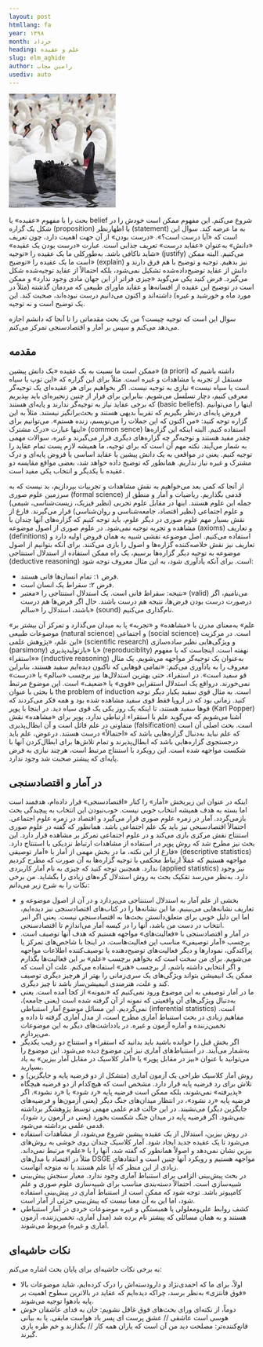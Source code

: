 ```yaml
---
layout: post
htmllang: fa
year: ۱۳۹۸
month: خرداد
heading: ‌علم و عقیده
slug: elm_aghide
author: رامین مجاب
usediv: auto
---
```


![fig](/assets/imgs/blackswan.jpg)

بحث را با مفهوم «عقیده» یا belief شروع می‌کنم. این مفهوم ممکن است خودش را در شکل یک گزاره (proposition) یا اظهارنظر (statement) به ما عرضه کند. سوال این است که «آیا درست است؟». «درست بودن» از آن جهت اهمیت دارد، چون تعریف «دانش» به‌عنوان «عقاید درست» تعریف جذابی است.
عبارت «درست بودن یک عقیده» شاید ناکافی باشد. به‌طورکلی ما یک عقیده را «توجیه» (justify) می‌کنیم. البته ممکن است ما یک عقیده را «توضیح» (explain) نیز بدهیم. توجیه و توضیح با هم فرق دارند و دانش از عقاید توضیح‌داده‌شده تشکیل نمی‌شود، بلکه احتمالاً از عقاید توجیه‌شده شکل می‌گیرد. فرض کنید یکی می‌گوید «چیزی فراتر از این جهان مادی وجود ندارد» و ممکن است در توضیح این عقیده از افسانه‌ها و عقاید ماورای طبیعی که مردمان گذشته (مثلاً در مورد ماه و خورشید و غیره) داشته‌اند و اکنون می‌دانیم درست نبوده‌اند، صحبت کند. این یک توضیح است و نه توجیه.

سوال این است که توجیه چیست؟ من یک بحث مقدماتی را تا آنجا که دانشم اجازه می‌دهد می‌کنم و سپس بر آمار و اقتصادسنجی تمرکز می‌کنم.

## مقدمه
ممکن است ما نسبت به یک عقیده «یک دانش پیشین» (a priori) داشته باشیم که مستقل از تجربه یا مشاهدات و غیره است. مثلاً برای این گزاره که «این توپ یا سیاه است یا سیاه نیست» نیازی به توجیه نیست. 
اگر بخواهیم برای هر عقیده‌ای یک توجیه‌گر معرفی کنیم، دچار تسلسل می‌شویم. بنابراین برای فرار از چنین زنجیره‌ای باید بپذیریم که برخی عقاید نیاز به توجیه‌گر ندارند و پایه‌ای هستند (basic beliefs). اینها را می‌توانیم فروض پایه‌ای درنظر بگیریم که تقریباً بدیهی هستند و بحث‌برانگیز نیستند. مثلاً به این گزاره توجه کنید: «من اکنون که این جملات را می‌نویسم، زنده هستم». می‌توانیم برای اینها عبارت «درک مشترک» (common sence) استفاده کنیم. البته اینکه این گزاره‌ها چقدر مفید هستند و توجیه‌گر چه گزاره‌های دیگری قرار می‌گیرند و غیره، سوالات مهمی به شمار می‌آیند.
نکته مهم آن است که برای توجیه، ما همیشه لازم یست تمام عقاید را توجیه کنیم. یعنی در مواقعی به یک دانش پیشین یا عقاید اساسی یا فروض پایه‌ای و درک مشترک و غیره نیاز نداریم. همانطور که توضیح داده خواهد شد، بعضی مواقع مقایسه دو عقیده با یکدیگر و انتخاب یکی مفید است.

از آنجا که کمی بعد می‌خواهیم به نقش مشاهدات و تجربیات بپردازیم، بد نیست که به سرزمین علوم صوری (formal science) قدمی بگذاریم. ریاضیات و آمار و منطق از جمله این علوم هستند. اینها در مقابل علوم تجربی (نظیر فیزیک، زیست‌شناسی، شیمی) و علوم اجتماعی (نظیر اقتصاد، جامعه‌شناسی و روان‌شناسی) قرار می‌گیرند. فارغ از نقش بسیار مهم علوم صوری در دیگر علوم، باید توجه کنیم که گزاره‌های آنها چندان با مشاهده و تجربه توجیه نمی‌شود.
در علوم صوری از اصول موضوعه (axioms) و تعاریف (definitions) استفاده می‌کنیم. اصل موضوعه نقشی شبیه به همان فروض اولیه دارد و تعاریف نیز نقش خلاصه‌کننده گزاره‌ها و اصول را بازی می‌کنند. برای آنکه  بتوانیم از اصول موضوعه به توجیه دیگر گزاره‌ها برسیم، یک راه ممکن استفاده از استدلال استنتاجی (deductive reasoning) است. برای آنکه یادآوری شود، به این مثال معروف توجه شود: 
- فرض ۱: تمام انسان‌ها فانی هستند.
- فرض ۲: سقراط یک انسان است.
- نتیجه: سقراط فانی است.
یک استدلال استنتاجی را «معتبر» (valid) می‌نامیم، اگر درصورت درست بودن فرض‌ها، نتیجه هم درست باشند. حال اگر فرض‌ها هم درست باشند، استدلال را «سالم» (sound) نام‌گذاری می‌کنیم.

«علم» به‌معنای مدرن با «مشاهده» و «تجربه» پا به میدان می‌گذارد و تمرکز آن بیشتر بر موضوعات طبیعی (natural science) و اجتماعی (social science) است. در مرکزیت این علم، «پژوهش علمی» (scientific research) و ویژگی‌هایی نظیر ساده‌سازی (parsimony) یا «بازتولیدپذیری» (reproduciblity) نهفته است.
اینجاست که با مفهوم «استقراء» (inductive reasoning) به‌عنوان یک توجیه‌گر مواجهه می‌شویم. یک مثال معروف را به یادآوری می‌کنم: «تمامی قوهایی که تاکنون دیده‌ایم سفید هستند، بنابراین قو سفید است». 
در استقراء، حتی بهترین استدلال‌ها نیز برچسب «سالم» یا «درست» نمی‌خورند. درواقع یک استدلال استقرایی «قوی» یا «ضعیف» است. این موضوع مرتبط با بحثی با عنوان the problem of induction است. به مثال قوی سفید یکبار دیگر توجه کنید. زمانی بود که در اروپا فقط قوی سفید مشاهده شده بود و همه فکر می‌کردند که قوها سفید هستند، تا اینکه یک روز یکی یک قوی سیاه دید. 
در اینجا با پوپر (Karl Popper) آشنا می‌شویم که می‌گوید علم با استقراء ارتباطی ندارد. پوپر برای «مشاهده» نقش متفاوتی در علم قائل است و آن ابطال‌پذیری (falsification) است. بحث اصلی آن است که علم نباید به‌دنبال گزاره‌هایی باشد که «احتمالاً» درست هستند. درعوض، علم باید درجستجوی گزاره‌هایی باشد که ابطال‌پذیرند و تمام تلاش‌ها برای ابطال‌کردن آنها با شکست مواجهه شده است. این رویکرد با استنتاج مرتبط است، هرچند نیازی به فرض پایه‌ای که پیشتر صحبت شد وجود ندارد.

## در آمار و اقتصادسنجی
اینکه در عنوان این زیربخش «آمار» را کنار «اقتصادسنجی» قرار داده‌ام، هدفمند است اما بسته به هدف همیشه انتخاب خوبی نیست. خوب‌نبودن این انتخاب به پیچیدگی بحث بازمی‌گردد. آمار در زمره علوم صوری قرار می‌گیرد و اقتصاد در زمره علوم اجتماعی. احتمالاً اقتصادسنجی نیز باید یک علم اجتماعی باشد. همانطور که گفته در علوم صوری استنتاج نقش مرکزی بازی می‌کند و در علوم اجتماعی تمرکز بر مشاهده قرار دارد. این بحث نیز مطرح شد که روش پوپر در استفاده از مشاهدات ارتباط نزدیکی با استنتاج دارد. فارغ از این نکته، ما در بخش مهمی از آمار با «آمار توصیفی» (descriptive statistics) مواجهه هستیم که عملاً ارتباط محکمی با توجیه گزاره‌ها به آن صورت که مطرح کردیم ندارد. همچنین توجه کنید که چیزی به نام آمار کاربردی (applied statistics) نیز وجود دارد.
به‌نظر می‌رسد تقکیک بحث به روش استدلال گره‌های زیادی را بگشاید. من برخی نکات را به شرح زیر می‌دانم:

- بخشی از علم آمار به استدلال استنتاجی می‌پردازد و در آن از اصول موضوعه و تعاریف نشانه‌هایی می‌بینیم. ما این نشانه‌ها را در کتاب‌های اقتصادسنجی نیز دیده‌ایم، اما این دلیل خوبی برای متعلق‌دانستن بحث‌ها به اقتصادسنجی نیست. یعنی اگر انبر انتخاب در دست من باشد، آنها را در کیسه آمار می‌اندازم تا اقتصادسنجی.
- در آمار و اقتصادسنجی با «فعالیت‌های» مواجهه هستیم که هدف آنها توصیف است. برچسب «آمار توصیفی» مناسب این فعالیت‌هاست. در اینجا با شاخص‌های تمرکز یا پراکندگی، نمودارها و دیگر فعالیت‌های توضیح‌دهنده یا توصیف‌کننده اطلاعات مواجهه می‌شویم. برای من سخت است که بخواهم برچسب «علم» بر این فعالیت‌ها بگذارم و اگر انتخابی داشته باشم، از برچسب «هنر» استفاده می‌کنم. علت آن است که ممکن یک انیمیشن بتواند ویژگی‌های یک سری‌زمانی را بهتر از هرچیز دیگری توصیف کند و علت، هنرمندی انیمیشن‌ساز باشد تا چیز دیگری.
- ما در آمار توصیفی به این موضوع ورود نمی‌کنیم که «نمونه» از کجا آمده است. یعنی به‌دنبال ویژگی‌های آن واقعیتی که نمونه از آن گرفته شده است (یعنی جامعه)، نمی‌گردیم. این مسائل موضوع  آمار استنباطی (inferential statistics) است. مفاهیم زیادی در بحث استنباط آماری مطرح است، از مدل آماری گرفته تا داده و تخمین‌زننده و آماره آزمون و غیره. در یادداشت‌های دیگر به این موضوعات می‌پردازم.
- اگر بخش قبل را خوانده باشید باید بدانید که استقراء و استنتاج دو رقیب یکدیگر به‌شمار می‌آیند. در استنباط‌های آماری نیز این موضوع دیده می‌شود. این موضوع را می‌توانید با عنوان «بیز در مقابل پوپر» یا «آمار کلاسیک در مقابل آمار بیزین» به یاد بسپارید. 
- روش آمار کلاسیک طراحی یک آزمون آماری (متشکل از دو فرضیه پایه و جایگزین) و تلاش برای رد فرضیه پایه قرار دارد. مشخص است که هیچ‌کدام از دو فرضیه هیچگاه «پذیرفته» نمی‌شوند، بلکه ممکن است فرضیه پایه «رد شود» یا «رد نشود». اگر فرضیه پایه «رد نشود»، در انتظار میدان‌های جنگ دیگر (یعنی آزمون‌ها و فرضیه‌های جایگزین دیگر) می‌نشیند. در این حالت قدم علمی مهمی توسط پژوهشگر برداشته نمی‌شود. اگر فرضیه پایه در میدان جنگ شکست بخورد (یعنی در آزمون رد شود)، قدمی علمی برداشته می‌شود. 
- در روش بیزین، استدلال از یک عقیده پیشین شروع می‌شود، از مشاهدات استفاده می‌شود تا یک عقیده جدید ایجاد شود. آمار کلاسیک چندان روی خوشی به روش‌های بیزین نشان نمی‌دهد و اصولاً همانطور که گفته شد، آنها را با «علم» مرتبط نمی‌داند. مثلاً در اقتصاد با مدل‌های DSGE مواجهه هستیم و رویکرد آنها چنین است و انتقادهای زیادی از این منظر که آیا علم هستند یا نه متوجه آنهاست. 
- در بحث پیش‌بینی الزامی برای استنباط آماری وجود ندارد. معیار سنجش پیش‌بینی شبیه‌سازی است.  احتمالاً دسته‌بندی مناسب برای شبیه‌سازی علوم صوری و علم کامپیوتر باشد. توجه شود که ممکن است از استنباط آماری در پیش‌بینی استفاده شود، اما این به آن معنا نیست که پیش‌بینی جزئی از آمار است.
- کشف روابط علی‌ومعلولی یا همبستگی و غیره موضوعات خردی در آمار استنباطی هستند و به همان مسائلی که پیشتر نام برده شد (مدل آماری، تخمین‌زننده، آزمون آماری و غیره) مربوط می‌شوند.

## نکات حاشیه‌ای
به برخی نکات حاشیه‌ای برای پایان بحث اشاره می‌کنم:
- اولاً، برای ما که احمدی‌نژاد و دارودسته‌اش را درک کرده‌ایم، شاید موضوعات بالا «فوق فانتزی» به‌نظر برسد، چراکه دیده‌ایم که عقاید در بالاترین سطوح اهمیت بر پایه بادهوا توجیه می‌شوند.
- دوماً، از نکته‌ای ورای بحث‌های فوق غافل نشویم:
جان به فدای عاشقان خوش هوسی است عاشقی // عشق پرست ای پسر باد هواست مابقی.
یا به بیانی قانع‌کننده‌تر:
مصلحت دید من آن است که یاران همه کار // بگذارند و خم طره یاری گیرند.





 






 


 





